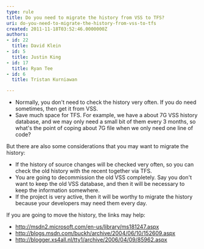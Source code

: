 ```yaml
---
type: rule
title: Do you need to migrate the history from VSS to TFS?
uri: do-you-need-to-migrate-the-history-from-vss-to-tfs
created: 2011-11-18T03:52:46.0000000Z
authors:
- id: 22
  title: David Klein
- id: 5
  title: Justin King
- id: 17
  title: Ryan Tee
- id: 6
  title: Tristan Kurniawan

---
```




<span class='intro'> <ul><li>Normally, you&#160;don't need to check the history very often. If you do need sometimes, then get it from VSS.</li><li>Save much space for TFS. For example, we have a about 7G VSS history database, and we may only need a small bit of them every 3 months, so what's the point of coping about&#160;7G file when we only need one line of code?​</li></ul> </span>

<p></p>
<p>But there are also some considerations that you may want to migrate the history&#58;</p>
<ul><li>If the history of source changes will be checked very often, so you can check the old history with the recent together via TFS. </li>
<li>You are going to decommission the old VSS completely. Say you don't want to keep the old VSS database, and then it will be necessary to keep the information somewhere. </li>
<li>If the project is very active, then it will be worthy to migrate the history because your developers may need them every day. </li></ul>
<p>If you are going to move the history, the links may help&#58;</p>
<ul><li><a href="http&#58;//www.ssw.com.au/ssw/redirect/msdn/MigratingToTFS.htm">http&#58;//msdn2.microsoft.com/en-us/library/ms181247.aspx</a></li>
<li><a href="http&#58;//www.ssw.com.au/ssw/redirect/MigratingToTFS.htm">http&#58;//blogs.msdn.com/buckh/archive/2004/06/10/152609.aspx</a></li>
<li><a href="http&#58;//www.ssw.com.au/ssw/redirect/MigratingToTFS2.htm">http&#58;//blogger.xs4all.nl/tty1/archive/2006/04/09/85962.aspx</a></li></ul>



